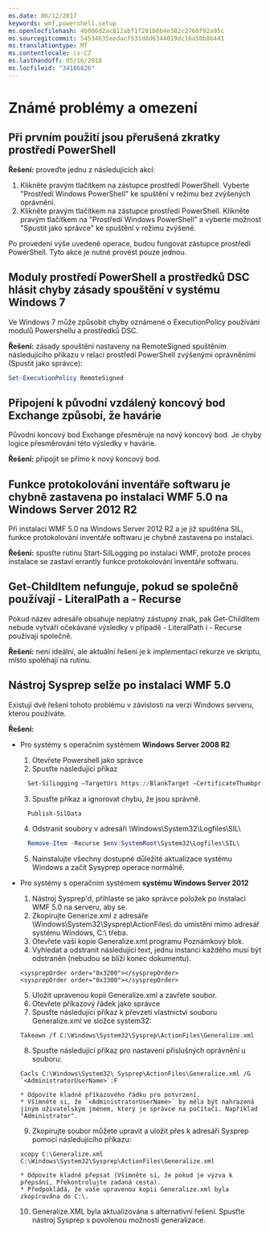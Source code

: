 ```yaml
---
ms.date: 06/12/2017
keywords: wmf,powershell,setup
ms.openlocfilehash: 4b006d2ac812abf1f281b6b4e382c2760f92a95c
ms.sourcegitcommit: 54534635eedacf531d8d6344019dc16a50b8b441
ms.translationtype: MT
ms.contentlocale: cs-CZ
ms.lasthandoff: 05/16/2018
ms.locfileid: "34186826"
---
```

# <a name="known-issues-and-limitations"></a>Známé problémy a omezení

<a name="powershell-shortcuts-are-broken-when-used-for-the-first-time"></a>Při prvním použití jsou přerušená zkratky prostředí PowerShell
------------------------------------------------------------

**Řešení:** proveďte jednu z následujících akcí:

1.  Klikněte pravým tlačítkem na zástupce prostředí PowerShell. Vyberte "Prostředí Windows PowerShell" ke spuštění v režimu bez zvýšených oprávnění.
2.  Klikněte pravým tlačítkem na zástupce prostředí PowerShell. Klikněte pravým tlačítkem na "Prostředí Windows PowerShell" a vyberte možnost "Spustit jako správce" ke spuštění v režimu zvýšené.

Po provedení výše uvedené operace, budou fungovat zástupce prostředí PowerShell. Tyto akce je nutné provést pouze jednou.


<a name="powershell-modules-and-dsc-resources-report-errors-about-executionpolicy-on-windows-7"></a>Moduly prostředí PowerShell a prostředků DSC hlásit chyby zásady spouštění v systému Windows 7
-------------------------------------------------------------------------------------
Ve Windows 7 může způsobit chyby oznámené o ExecutionPolicy používání modulů Powershellu a prostředků DSC.

**Řešení:** zásady spouštění nastaveny na RemoteSigned spuštěním následujícího příkazu v relaci prostředí PowerShell zvýšenými oprávněními (Spustit jako správce):

```powershell
Set-ExecutionPolicy RemoteSigned
```

<a name="connecting-to-an-old-remote-exchange-endpoint-causes-a-crash"></a>Připojení k původní vzdálený koncový bod Exchange způsobí, že havárie
------------------------------------------------------------

Původní koncový bod Exchange přesměruje na nový koncový bod. Je chyby logice přesměrování této výsledky v havárie.

**Řešení:** připojit se přímo k nový koncový bod.


<a name="software-inventory-logging-feature-is-erroneously-stopped-after-wmf-50-installation-on-windows-server-2012-r2"></a>Funkce protokolování inventáře softwaru je chybně zastavena po instalaci WMF 5.0 na Windows Server 2012 R2
-------------------------------------------------------------------------------------------------------------

Při instalaci WMF 5.0 na Windows Server 2012 R2 a je již spuštěna SIL, funkce protokolování inventáře softwaru je chybně zastavena po instalaci.

**Řešení:** spusťte rutinu Start-SilLogging po instalaci WMF, protože proces instalace se zastaví errantly funkce protokolování inventáře softwaru.

<a name="get-childitem-does-not-work-if--literalpath-and--recurse-are-used-together"></a>Get-ChildItem nefunguje, pokud se společně používají - LiteralPath a - Recurse
--------------------------------------------------------------------------

Pokud název adresáře obsahuje neplatný zástupný znak, pak Get-ChildItem nebude vytváří očekávané výsledky v případě - LiteralPath i - Recurse používají společně.

**Řešení:** není ideální, ale aktuální řešení je k implementaci rekurze ve skriptu, místo spoléhají na rutinu.


<a name="sysprep-fails-after-wmf-50-installation"></a>Nástroj Sysprep selže po instalaci WMF 5.0
----------------------------------------

Existují dvě řešení tohoto problému v závislosti na verzi Windows serveru, kterou používáte.

**Řešení:**
- Pro systémy s operačním systémem **Windows Server 2008 R2**
  1. Otevřete Powershell jako správce
  2. Spusťte následující příkaz

  ```powershell
    Set-SilLogging –TargetUri https://BlankTarget –CertificateThumbprint 0123456789
  ```
  3. Spusťte příkaz a ignorovat chybu, že jsou správně.

  ```powershell
    Publish-SilData
   ```
  4. Odstranit soubory v adresáři \Windows\System32\Logfiles\SIL\

  ```powershell
    Remove-Item -Recurse $env:SystemRoot\System32\Logfiles\SIL\
  ```
  5. Nainstalujte všechny dostupné důležité aktualizace systému Windows a začít Sysyprep operace normálně.

- Pro systémy s operačním systémem **systému Windows Server 2012**
  1.    Nástroj Sysprep'd, přihlaste se jako správce položek po instalaci WMF 5.0 na serveru, aby se.
  2.    Zkopírujte Generize.xml z adresáře \Windows\System32\Sysprep\ActionFiles\ do umístění mimo adresář systému Windows, C:\ třeba.
  3.    Otevřete vaší kopie Generalize.xml programu Poznámkový blok.
  4.    Vyhledat a odstranit následující text, jednu instanci každého musí být odstraněn (nebudou se blíží konec dokumentu).

    ```
    <sysprepOrder order="0x3200"></sysprepOrder>
    <sysprepOrder order="0x3300"></sysprepOrder>
    ```

  5.    Uložit upravenou kopii Generalize.xml a zavřete soubor.
  6.    Otevřete příkazový řádek jako správce
  7.    Spusťte následující příkaz k převzetí vlastnictví souboru Generalize.xml ve složce system32:

    ```
    Takeown /f C:\Windows\System32\Sysprep\ActionFiles\Generalize.xml
    ```

  8.    Spusťte následující příkaz pro nastavení příslušných oprávnění u souboru:

    ```
    Cacls C:\Windows\System32\ Sysprep\ActionFiles\Generalize.xml /G `<AdministratorUserName>`:F
    ```
      * Odpovíte kladně příkazového řádku pro potvrzení.
      * Všimněte si, že `<AdministratorUserName>` by měla být nahrazená jiným uživatelským jménem, který je správce na počítači. Například "Administrator".

  9.    Zkopírujte soubor můžete upravit a uložit přes k adresáři Sysprep pomocí následujícího příkazu:

    ```
    xcopy C:\Generalize.xml C:\Windows\System32\Sysprep\ActionFiles\Generalize.xml
    ```
      * Odpovíte kladně přepsat (Všimněte si, že pokud je výzva k přepsání, Překontrolujte zadaná cesta).
      * Předpokládá, že vaše upravenou kopii Generalize.xml byla zkopírována do C:\.

  10.   Generalize.XML byla aktualizována s alternativní řešení. Spusťte nástroj Sysprep s povolenou možností generalizace.

